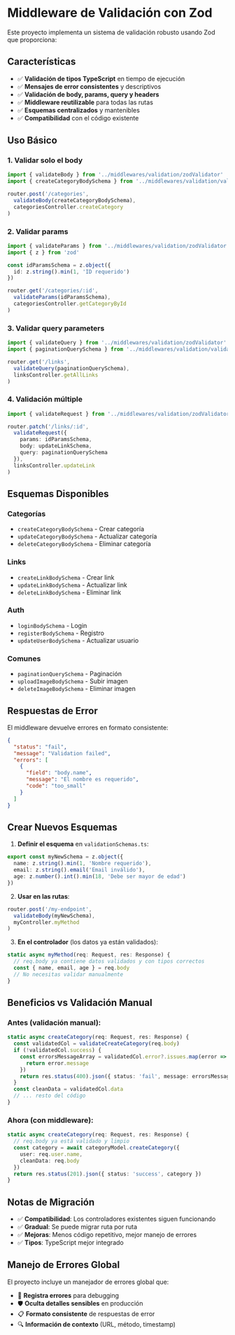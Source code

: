 # Middleware de Validación con Zod

Este proyecto implementa un sistema de validación robusto usando Zod que proporciona:

## Características

- ✅ **Validación de tipos TypeScript** en tiempo de ejecución
- ✅ **Mensajes de error consistentes** y descriptivos
- ✅ **Validación de body, params, query y headers**
- ✅ **Middleware reutilizable** para todas las rutas
- ✅ **Esquemas centralizados** y mantenibles
- ✅ **Compatibilidad** con el código existente

## Uso Básico

### 1. Validar solo el body

```typescript
import { validateBody } from '../middlewares/validation/zodValidator'
import { createCategoryBodySchema } from '../middlewares/validation/validationSchemas'

router.post('/categories', 
  validateBody(createCategoryBodySchema),
  categoriesController.createCategory
)
```

### 2. Validar params

```typescript
import { validateParams } from '../middlewares/validation/zodValidator'
import { z } from 'zod'

const idParamsSchema = z.object({
  id: z.string().min(1, 'ID requerido')
})

router.get('/categories/:id',
  validateParams(idParamsSchema),
  categoriesController.getCategoryById
)
```

### 3. Validar query parameters

```typescript
import { validateQuery } from '../middlewares/validation/zodValidator'
import { paginationQuerySchema } from '../middlewares/validation/validationSchemas'

router.get('/links',
  validateQuery(paginationQuerySchema),
  linksController.getAllLinks
)
```

### 4. Validación múltiple

```typescript
import { validateRequest } from '../middlewares/validation/zodValidator'

router.patch('/links/:id',
  validateRequest({
    params: idParamsSchema,
    body: updateLinkSchema,
    query: paginationQuerySchema
  }),
  linksController.updateLink
)
```

## Esquemas Disponibles

### Categorías
- `createCategoryBodySchema` - Crear categoría
- `updateCategoryBodySchema` - Actualizar categoría
- `deleteCategoryBodySchema` - Eliminar categoría

### Links
- `createLinkBodySchema` - Crear link
- `updateLinkBodySchema` - Actualizar link
- `deleteLinkBodySchema` - Eliminar link

### Auth
- `loginBodySchema` - Login
- `registerBodySchema` - Registro
- `updateUserBodySchema` - Actualizar usuario

### Comunes
- `paginationQuerySchema` - Paginación
- `uploadImageBodySchema` - Subir imagen
- `deleteImageBodySchema` - Eliminar imagen

## Respuestas de Error

El middleware devuelve errores en formato consistente:

```json
{
  "status": "fail",
  "message": "Validation failed",
  "errors": [
    {
      "field": "body.name",
      "message": "El nombre es requerido",
      "code": "too_small"
    }
  ]
}
```

## Crear Nuevos Esquemas

1. **Definir el esquema** en `validationSchemas.ts`:

```typescript
export const myNewSchema = z.object({
  name: z.string().min(1, 'Nombre requerido'),
  email: z.string().email('Email inválido'),
  age: z.number().int().min(18, 'Debe ser mayor de edad')
})
```

2. **Usar en las rutas**:

```typescript
router.post('/my-endpoint',
  validateBody(myNewSchema),
  myController.myMethod
)
```

3. **En el controlador** (los datos ya están validados):

```typescript
static async myMethod(req: Request, res: Response) {
  // req.body ya contiene datos validados y con tipos correctos
  const { name, email, age } = req.body
  // No necesitas validar manualmente
}
```

## Beneficios vs Validación Manual

### Antes (validación manual):
```typescript
static async createCategory(req: Request, res: Response) {
  const validatedCol = validateCreateCategory(req.body)
  if (!validatedCol.success) {
    const errorsMessageArray = validatedCol.error?.issues.map(error => {
      return error.message
    })
    return res.status(400).json({ status: 'fail', message: errorsMessageArray })
  }
  const cleanData = validatedCol.data
  // ... resto del código
}
```

### Ahora (con middleware):
```typescript
static async createCategory(req: Request, res: Response) {
  // req.body ya está validado y limpio
  const category = await categoryModel.createCategory({ 
    user: req.user.name, 
    cleanData: req.body 
  })
  return res.status(201).json({ status: 'success', category })
}
```

## Notas de Migración

- ✅ **Compatibilidad**: Los controladores existentes siguen funcionando
- ✅ **Gradual**: Se puede migrar ruta por ruta
- ✅ **Mejoras**: Menos código repetitivo, mejor manejo de errores
- ✅ **Tipos**: TypeScript mejor integrado

## Manejo de Errores Global

El proyecto incluye un manejador de errores global que:

- 📝 **Registra errores** para debugging
- 🛡️ **Oculta detalles sensibles** en producción
- 📋 **Formato consistente** de respuestas de error
- 🔍 **Información de contexto** (URL, método, timestamp)
